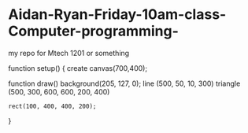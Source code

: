 # Aidan-Ryan-Friday-10am-class-Computer-programming-
my repo for Mtech 1201 or something

<!-- 
//this is a Single Line comment
 -->


function setup() 
{
    <!-- //you must include setup function to run
    //only include One setup function per setup -->
create canvas(700,400);
<!-- sets size of canvas with area Width and height -->

function draw() 
    <!-- background(200) // black and white bad -->
    background(205, 127, 0);
    <!--a line from points (500, 50) to (10, 300) -->
    line (500, 50, 10, 300)
    <!-- //line function needs starting point and ending paramiters 
    //line(x1, y1, x2, y2)
    //triangle (x1, y1, x2, y2, x3, y3)-->
    triangle (500, 300, 600, 600, 200, 400)

<!-- //drawing a rectangle: -->
    rect(100, 400, 400, 200);
}